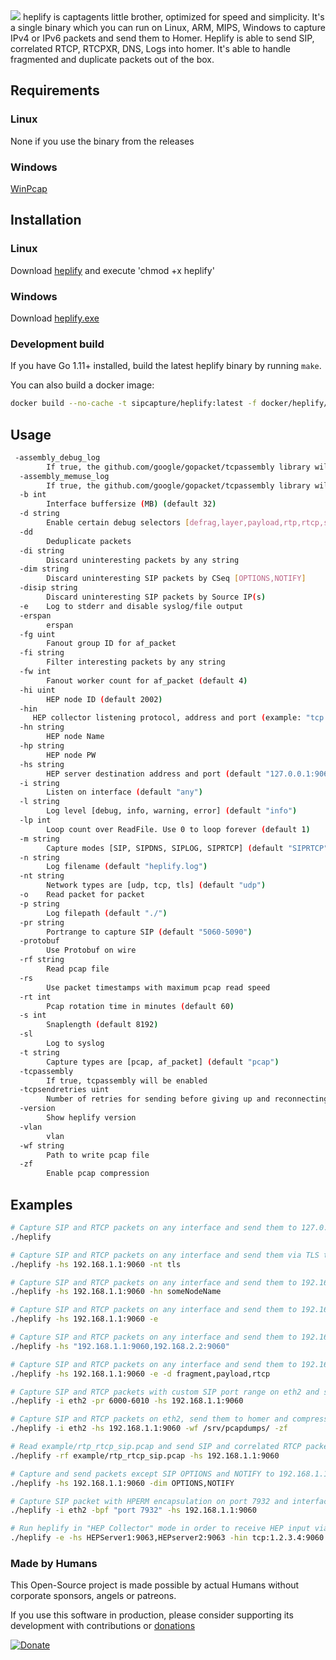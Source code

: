 <img src="https://user-images.githubusercontent.com/20154956/33374900-42c9253a-d508-11e7-8a9e-ea73a515a514.png">
heplify is captagents little brother, optimized for speed and simplicity. It's a single binary which you can run
on Linux, ARM, MIPS, Windows to capture IPv4 or IPv6 packets and send them to Homer. Heplify is able to send
SIP, correlated RTCP, RTCPXR, DNS, Logs into homer.
It's able to handle fragmented and duplicate packets out of the box.

## Requirements

### Linux

None if you use the binary from the releases

### Windows

[WinPcap](https://www.winpcap.org/install/default.htm)

## Installation

### Linux

Download [heplify](https://github.com/sipcapture/heplify/releases) and execute 'chmod +x heplify'

### Windows

Download [heplify.exe](https://github.com/sipcapture/heplify/releases)

### Development build

If you have Go 1.11+ installed, build the latest heplify binary by running `make`.

You can also build a docker image:

```bash
docker build --no-cache -t sipcapture/heplify:latest -f docker/heplify/Dockerfile .
```

## Usage

```bash
 -assembly_debug_log
    	If true, the github.com/google/gopacket/tcpassembly library will log verbose debugging information (at least one line per packet)
  -assembly_memuse_log
    	If true, the github.com/google/gopacket/tcpassembly library will log information regarding its memory use every once in a while.
  -b int
    	Interface buffersize (MB) (default 32)
  -d string
    	Enable certain debug selectors [defrag,layer,payload,rtp,rtcp,sdp]
  -dd
    	Deduplicate packets
  -di string
    	Discard uninteresting packets by any string
  -dim string
    	Discard uninteresting SIP packets by CSeq [OPTIONS,NOTIFY]
  -disip string
    	Discard uninteresting SIP packets by Source IP(s)
  -e	Log to stderr and disable syslog/file output
  -erspan
    	erspan
  -fg uint
    	Fanout group ID for af_packet
  -fi string
    	Filter interesting packets by any string
  -fw int
    	Fanout worker count for af_packet (default 4)
  -hi uint
    	HEP node ID (default 2002)
  -hin
     HEP collector listening protocol, address and port (example: "tcp:10.10.99.10:9060")
  -hn string
    	HEP node Name
  -hp string
    	HEP node PW
  -hs string
    	HEP server destination address and port (default "127.0.0.1:9060")
  -i string
    	Listen on interface (default "any")
  -l string
    	Log level [debug, info, warning, error] (default "info")
  -lp int
    	Loop count over ReadFile. Use 0 to loop forever (default 1)
  -m string
    	Capture modes [SIP, SIPDNS, SIPLOG, SIPRTCP] (default "SIPRTCP")
  -n string
    	Log filename (default "heplify.log")
  -nt string
    	Network types are [udp, tcp, tls] (default "udp")
  -o	Read packet for packet
  -p string
    	Log filepath (default "./")
  -pr string
    	Portrange to capture SIP (default "5060-5090")
  -protobuf
    	Use Protobuf on wire
  -rf string
    	Read pcap file
  -rs
    	Use packet timestamps with maximum pcap read speed
  -rt int
    	Pcap rotation time in minutes (default 60)
  -s int
    	Snaplength (default 8192)
  -sl
    	Log to syslog
  -t string
    	Capture types are [pcap, af_packet] (default "pcap")
  -tcpassembly
    	If true, tcpassembly will be enabled
  -tcpsendretries uint
    	Number of retries for sending before giving up and reconnecting (default 64)
  -version
    	Show heplify version
  -vlan
    	vlan
  -wf string
    	Path to write pcap file
  -zf
    	Enable pcap compression

```

## Examples

```bash
# Capture SIP and RTCP packets on any interface and send them to 127.0.0.1:9060
./heplify

# Capture SIP and RTCP packets on any interface and send them via TLS to 192.168.1.1:9060
./heplify -hs 192.168.1.1:9060 -nt tls

# Capture SIP and RTCP packets on any interface and send them to 192.168.1.1:9060. Use a someNodeName
./heplify -hs 192.168.1.1:9060 -hn someNodeName

# Capture SIP and RTCP packets on any interface and send them to 192.168.1.1:9060. Print info to stdout
./heplify -hs 192.168.1.1:9060 -e

# Capture SIP and RTCP packets on any interface and send them to 192.168.1.1:9060 and 192.168.2.2:9060
./heplify -hs "192.168.1.1:9060,192.168.2.2:9060"

# Capture SIP and RTCP packets on any interface and send them to 192.168.1.1:9060. Print debug selectors
./heplify -hs 192.168.1.1:9060 -e -d fragment,payload,rtcp

# Capture SIP and RTCP packets with custom SIP port range on eth2 and send them to 192.168.1.1:9060
./heplify -i eth2 -pr 6000-6010 -hs 192.168.1.1:9060

# Capture SIP and RTCP packets on eth2, send them to homer and compressed to /srv/pcapdumps/
./heplify -i eth2 -hs 192.168.1.1:9060 -wf /srv/pcapdumps/ -zf

# Read example/rtp_rtcp_sip.pcap and send SIP and correlated RTCP packets to 192.168.1.1:9060
./heplify -rf example/rtp_rtcp_sip.pcap -hs 192.168.1.1:9060

# Capture and send packets except SIP OPTIONS and NOTIFY to 192.168.1.1:9060
./heplify -hs 192.168.1.1:9060 -dim OPTIONS,NOTIFY

# Capture SIP packet with HPERM encapsulation on port 7932 and interface eth2, send to 192.168.1.1:9060 and print info on stdout
./heplify -i eth2 -bpf "port 7932" -hs 192.168.1.1:9060

# Run heplify in "HEP Collector" mode in order to receive HEP input via TCP on port 9060 and fork (output) to two HEP servers listening on port 9063
./heplify -e -hs HEPServer1:9063,HEPserver2:9063 -hin tcp:1.2.3.4:9060


```
### Made by Humans

This Open-Source project is made possible by actual Humans without corporate sponsors, angels or patreons.

If you use this software in production, please consider supporting its development with contributions or [donations](https://www.paypal.com/cgi-bin/webscr?cmd=_donations&business=donation%40sipcapture%2eorg&lc=US&item_name=SIPCAPTURE&no_note=0&currency_code=EUR&bn=PP%2dDonationsBF%3abtn_donateCC_LG%2egif%3aNonHostedGuest)

[![Donate](https://www.paypalobjects.com/en_US/i/btn/btn_donateCC_LG.gif)](https://www.paypal.com/cgi-bin/webscr?cmd=_donations&business=donation%40sipcapture%2eorg&lc=US&item_name=SIPCAPTURE&no_note=0&currency_code=EUR&bn=PP%2dDonationsBF%3abtn_donateCC_LG%2egif%3aNonHostedGuest)
